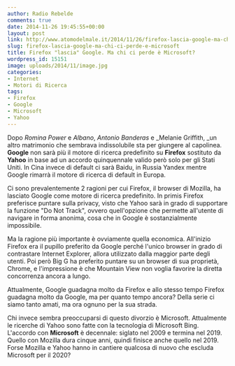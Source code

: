 ```yaml
---
author: Radio Rebelde
comments: true
date: 2014-11-26 19:45:55+00:00
layout: post
link: http://www.atomodelmale.it/2014/11/26/firefox-lascia-google-ma-chi-ci-perde-e-microsoft/
slug: firefox-lascia-google-ma-chi-ci-perde-e-microsoft
title: Firefox "lascia" Google. Ma chi ci perde è Microsoft?
wordpress_id: 15151
image: uploads/2014/11/image.jpg
categories:
- Internet
- Motori di Ricerca
tags:
- Firefox
- Google
- Microsoft
- Yahoo
---
```


Dopo _Romina Power_ e _Albano_, _Antonio Banderas_ e _Melanie Griffith, _un altro matrimonio che sembrava indissolubile sta per giungere al capolinea. **Google** non sarà più il motore di ricerca predefinito su **Firefox** sostituto da **Yahoo** in base ad un accordo quinquennale valido però solo per gli Stati Uniti. In Cina invece di default ci sarà Baidu, in Russia Yandex mentre Google rimarrà il motore di ricerca di default in Europa.

Ci sono prevalentemente 2 ragioni per cui Firefox, il browser di Mozilla, ha lasciato Google come motore di ricerca predefinito. In primis Firefox preferisce puntare sulla privacy, visto che Yahoo sarà in grado di supportare la funzione "Do Not Track", ovvero quell'opzione che permette all'utente di navigare in forma anonima, cosa che in Google è sostanzialmente impossibile.

Ma la ragione più importante è ovviamente quella economica. All'inizio Firefox era il pupillo preferito da Google perché l'unico browser in grado di contrastare Internet Explorer, allora utilizzato dalla maggior parte degli utenti. Poi però Big G ha preferito puntare su un browser di sua proprietà, Chrome, e l'impressione è che Mountain View non voglia favorire la diretta concorrenza ancora a lungo.

Attualmente, Google guadagna molto da Firefox e allo stesso tempo Firefox guadagna molto da Google, ma per quanto tempo ancora? Della serie ci siamo tanto amati, ma ora ognuno per la sua strada.

Chi invece sembra preoccuparsi di questo divorzio è Microsoft. Attualmente le ricerche di Yahoo sono fatte con la tecnologia di Microsoft Bing. L'accordo con **Microsoft** è decennale: siglato nel 2009 e termina nel 2019. Quello con Mozilla dura cinque anni, quindi finisce anche quello nel 2019. Forse Mozilla e Yahoo hanno in cantiere qualcosa di nuovo che escluda Microsoft per il 2020?
